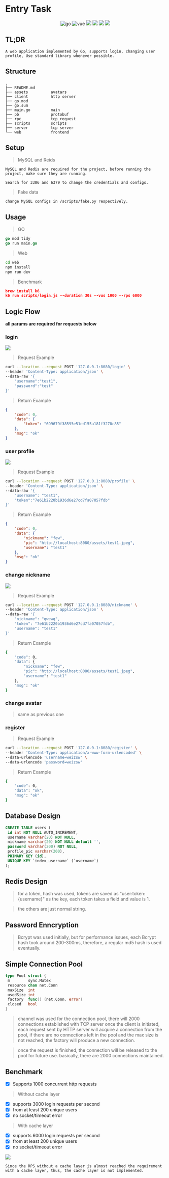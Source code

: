 # Entry Task

<p align="center">
  <img src="https://img.shields.io/badge/go-backend-9cf?style=flat-square&logo=go" alt="go">
  <img src="https://img.shields.io/badge/vue-frontend-green?style=flat-square&logo=vue.js" alt="vue">
  <img src="https://img.shields.io/badge/Python-3.9.12-yellowgreen?style=flat-square&logo=python">
  <img src="https://img.shields.io/badge/node-16.15.0-orange?style=flat-square&logo=javascript">
  <img src="https://img.shields.io/badge/redis-7.0.0-red?style=flat-square&logo=redis">
  <img src="https://img.shields.io/badge/MySQL-8.0.29-lightgrey?style=flat-square&logo=mysql">
</p>

## TL;DR

```text
A web application implemented by Go, supports login, changing user profile, Use standard library whenever possible.
```

## Structure

```tree
.
├── README.md
├── assets          avatars
├── client          http server
├── go.mod
├── go.sum
├── main.go         main
├── pb              protobuf
├── rpc             tcp request
├── scripts         scripts
├── server          tcp server
└── web             frontend
```

## Setup

>MySQL and Reids

```text
MySQL and Redis are required for the project, before running the project, make sure they are running.

Search for 3306 and 6379 to change the credentials and configs.
```

>Fake data

```text
change MySQL configs in /scripts/fake.py respectively.
```

## Usage

>GO

```go
go mod tidy
go run main.go
```

>Web

```bash
cd web
npm install
npm run dev
```

>Benchmark

```json
brew install k6
k6 run scripts/login.js --duration 30s --vus 1000 --rps 6000
```

## Logic Flow

**all params are required for requests below**

### login

![](assets/login-flow.drawio.png)

> Request Example

```bash
curl --location --request POST '127.0.0.1:8080/login' \
--header 'Content-Type: application/json' \
--data-raw '{
    "username":"test1",
    "password":"test"  
}'
```

>Return Example

```json
{
    "code": 0,
    "data": {
        "token": "699679f38595e51ed155a181f3270c85"
    },
    "msg": "ok"
}
```

### user profile

![](assets/user-profile-flow.drawio.png)

> Request Example

```bash
curl --location --request POST '127.0.0.1:8080/profile' \
--header 'Content-Type: application/json' \
--data-raw '{
    "username": "test1", 
    "token":"7e61b2220b1936d6e27cd7fa07057fdb" 
}'
```

>Return Example

```json
{
    "code": 0,
    "data": {
        "nickname": "few",
        "pic": "http://localhost:8080/assets/test1.jpeg",
        "username": "test1"
    },
    "msg": "ok"
}
```

### change nickname

![](assets/change-nickname-flow.drawio.png)

>Request Example

```bash
curl --location --request POST '127.0.0.1:8080/nickname' \
--header 'Content-Type: application/json' \
--data-raw '{
    "nickname": "qwewq",                         
    "token": "7e61b2220b1936d6e27cd7fa07057fdb", 
    "username": "test1"                          
}'
```

>Return Example

```bash
{
    "code": 0,
    "data": {
        "nickname": "few",
        "pic": "http://localhost:8080/assets/test1.jpeg",
        "username": "test1"
    },
    "msg": "ok"
}
```

### change avatar

> same as previous one

### register

>Request Example

```bash
curl --location --request POST '127.0.0.1:8080/register' \
--header 'Content-Type: application/x-www-form-urlencoded' \
--data-urlencode 'username=weizsw' \
--data-urlencode 'password=weizsw'
```

>Return Example

```bash
{
    "code": 0,
    "data": "ok",
    "msg": "ok"
}
```

## Database Design

```sql
CREATE TABLE users (
 id int NOT NULL AUTO_INCREMENT,
 username varchar(20) NOT NULL,
 nickname varchar(20) NOT NULL default '',
 password varchar(200) NOT NULL,
 profile_pic varchar(200),
 PRIMARY KEY (id),
 UNIQUE KEY `index_username` (`username`)
);
```

## Redis Design

> for a token, hash was used, tokens are saved as "user:token:{username}" as the key, each token takes a field and value is 1.

> the others are just normal string.

## Password Enncryption

> Bcrypt was used initially, but for performance issues, each Bcrypt hash took around 200-300ms, therefore, a regular md5 hash is used eventually.

## Simple Connection Pool

```go
type Pool struct {
 m        sync.Mutex
 resource chan net.Conn
 maxSize  int
 usedSize int
 factory  func() (net.Conn, error)
 closed   bool
}
```

>channel was used for the connection pool, there will 2000 connections established with TCP server once the client is initiated, each request sent by HTTP server will acquire a connection from the pool, if there are no connections left in the pool and the max size is not reached, the factory will produce a new connection.

>once the request is finished, the connection will be released to the pool for future use. basically, there are 2000 connections maintained.

## Benchmark

- [x] Supports 1000 concurrent http requests

>Without cache layer

- [x] supports 3000 login requests per second
- [x] from at least 200 unique users
- [x] no socket/timeout error

>With cache layer

- [x] supports 6000 login requests per second
- [x] from at least 200 unique users
- [x] no socket/timeout error

![](assets/bennchmark.png)

```text
Since the RPS without a cache layer is almost reached the requirement with a cache layer, thus, the cache layer is not implemented.
```
